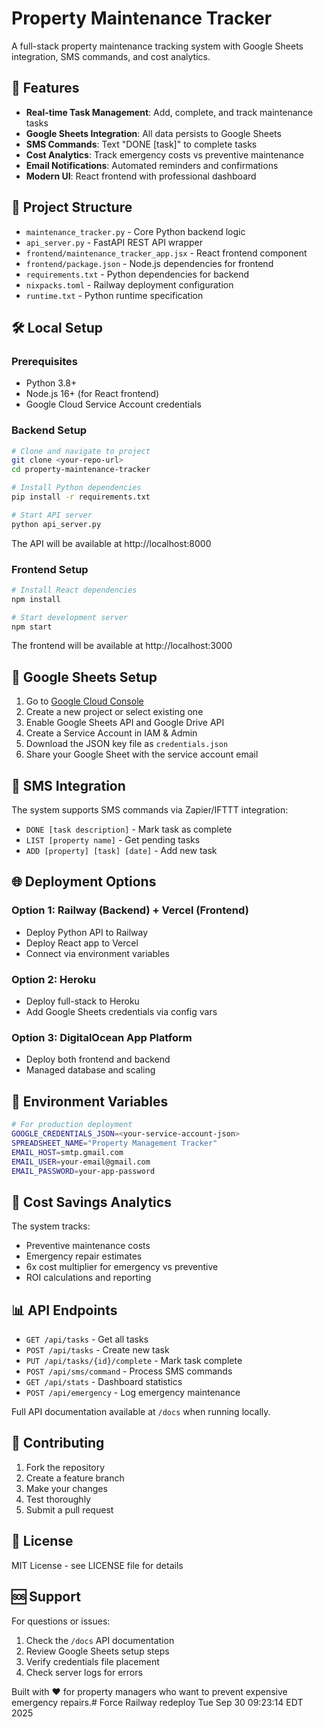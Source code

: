 # Property Maintenance Tracker

A full-stack property maintenance tracking system with Google Sheets integration, SMS commands, and cost analytics.

## 🚀 Features

- **Real-time Task Management**: Add, complete, and track maintenance tasks
- **Google Sheets Integration**: All data persists to Google Sheets
- **SMS Commands**: Text "DONE [task]" to complete tasks
- **Cost Analytics**: Track emergency costs vs preventive maintenance
- **Email Notifications**: Automated reminders and confirmations
- **Modern UI**: React frontend with professional dashboard

## 📁 Project Structure

- `maintenance_tracker.py` - Core Python backend logic
- `api_server.py` - FastAPI REST API wrapper
- `frontend/maintenance_tracker_app.jsx` - React frontend component
- `frontend/package.json` - Node.js dependencies for frontend
- `requirements.txt` - Python dependencies for backend
- `nixpacks.toml` - Railway deployment configuration
- `runtime.txt` - Python runtime specification

## 🛠️ Local Setup

### Prerequisites
- Python 3.8+
- Node.js 16+ (for React frontend)
- Google Cloud Service Account credentials

### Backend Setup
```bash
# Clone and navigate to project
git clone <your-repo-url>
cd property-maintenance-tracker

# Install Python dependencies
pip install -r requirements.txt

# Start API server
python api_server.py
```

The API will be available at http://localhost:8000

### Frontend Setup
```bash
# Install React dependencies
npm install

# Start development server
npm start
```

The frontend will be available at http://localhost:3000

## 🔧 Google Sheets Setup

1. Go to [Google Cloud Console](https://console.cloud.google.com)
2. Create a new project or select existing one
3. Enable Google Sheets API and Google Drive API
4. Create a Service Account in IAM & Admin
5. Download the JSON key file as `credentials.json`
6. Share your Google Sheet with the service account email

## 📱 SMS Integration

The system supports SMS commands via Zapier/IFTTT integration:

- `DONE [task description]` - Mark task as complete
- `LIST [property name]` - Get pending tasks
- `ADD [property] [task] [date]` - Add new task

## 🌐 Deployment Options

### Option 1: Railway (Backend) + Vercel (Frontend)
- Deploy Python API to Railway
- Deploy React app to Vercel
- Connect via environment variables

### Option 2: Heroku
- Deploy full-stack to Heroku
- Add Google Sheets credentials via config vars

### Option 3: DigitalOcean App Platform
- Deploy both frontend and backend
- Managed database and scaling

## 🔑 Environment Variables

```bash
# For production deployment
GOOGLE_CREDENTIALS_JSON=<your-service-account-json>
SPREADSHEET_NAME="Property Management Tracker"
EMAIL_HOST=smtp.gmail.com
EMAIL_USER=your-email@gmail.com
EMAIL_PASSWORD=your-app-password
```

## 🎯 Cost Savings Analytics

The system tracks:
- Preventive maintenance costs
- Emergency repair estimates
- 6x cost multiplier for emergency vs preventive
- ROI calculations and reporting

## 📊 API Endpoints

- `GET /api/tasks` - Get all tasks
- `POST /api/tasks` - Create new task
- `PUT /api/tasks/{id}/complete` - Mark task complete
- `POST /api/sms/command` - Process SMS commands
- `GET /api/stats` - Dashboard statistics
- `POST /api/emergency` - Log emergency maintenance

Full API documentation available at `/docs` when running locally.

## 🤝 Contributing

1. Fork the repository
2. Create a feature branch
3. Make your changes
4. Test thoroughly
5. Submit a pull request

## 📄 License

MIT License - see LICENSE file for details

## 🆘 Support

For questions or issues:
1. Check the `/docs` API documentation
2. Review Google Sheets setup steps
3. Verify credentials file placement
4. Check server logs for errors

Built with ❤️ for property managers who want to prevent expensive emergency repairs.# Force Railway redeploy Tue Sep 30 09:23:14 EDT 2025
